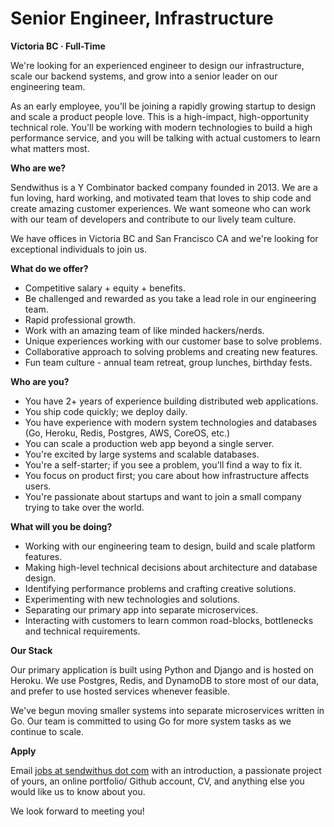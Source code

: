Senior Engineer, Infrastructure
===


__Victoria BC &middot; Full-Time__

We're looking for an experienced engineer to design our infrastructure, scale our backend systems, and grow into a senior leader on our engineering team.

As an early employee, you'll be joining a rapidly growing startup to design and scale a product people love. This is a high-impact, high-opportunity technical role. You'll be working with modern technologies to build a high performance service, and you will be talking with actual customers to learn what matters most.

<!-- more -->



__Who are we?__

Sendwithus is a Y Combinator backed company founded in 2013. We are a fun loving, hard working, and motivated team that loves to ship code and create amazing customer experiences. We want someone who can work with our team of developers and contribute to our lively team culture.

We have offices in Victoria BC and San Francisco CA and we're looking for exceptional individuals to join us.



__What do we offer?__

* Competitive salary + equity + benefits.
* Be challenged and rewarded as you take a lead role in our engineering team.
* Rapid professional growth.
* Work with an amazing team of like minded hackers/nerds.
* Unique experiences working with our customer base to solve problems.
* Collaborative approach to solving problems and creating new features.
* Fun team culture - annual team retreat, group lunches, birthday fests.



__Who are you?__

* You have 2+ years of experience building distributed web applications.
* You ship code quickly; we deploy daily.
* You have experience with modern system technologies and databases (Go, Heroku, Redis, Postgres, AWS, CoreOS, etc.)
* You can scale a production web app beyond a single server.
* You're excited by large systems and scalable databases.
* You're a self-starter; if you see a problem, you'll find a way to fix it.
* You focus on product first; you care about how infrastructure affects users.
* You're passionate about startups and want to join a small company trying to take over the world.



__What will you be doing?__

* Working with our engineering team to design, build and scale platform features.
* Making high-level technical decisions about architecture and database design.
* Identifying performance problems and crafting creative solutions.
* Experimenting with new technologies and solutions.
* Separating our primary app into separate microservices.
* Interacting with customers to learn common road-blocks, bottlenecks and technical requirements.



__Our Stack__

Our primary application is built using Python and Django and is hosted on Heroku. We use Postgres, Redis, and DynamoDB to store most of our data, and prefer to use hosted services whenever feasible.

We've begun moving smaller systems into separate microservices written in Go. Our team is committed to using Go for more system tasks as we continue to scale.



__Apply__

Email [jobs at sendwithus dot com](mailto:jobs@sendwithus.com) with an introduction, a passionate project of yours, an online portfolio/ Github account, CV, and anything else you would like us to know about you.

We look forward to meeting you!
